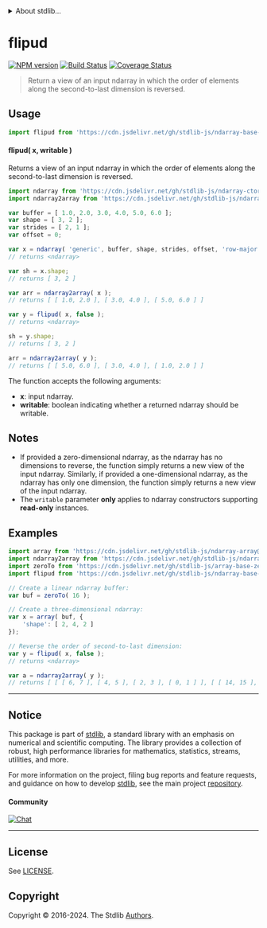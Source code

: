 <!--

@license Apache-2.0

Copyright (c) 2023 The Stdlib Authors.

Licensed under the Apache License, Version 2.0 (the "License");
you may not use this file except in compliance with the License.
You may obtain a copy of the License at

   http://www.apache.org/licenses/LICENSE-2.0

Unless required by applicable law or agreed to in writing, software
distributed under the License is distributed on an "AS IS" BASIS,
WITHOUT WARRANTIES OR CONDITIONS OF ANY KIND, either express or implied.
See the License for the specific language governing permissions and
limitations under the License.

-->


<details>
  <summary>
    About stdlib...
  </summary>
  <p>We believe in a future in which the web is a preferred environment for numerical computation. To help realize this future, we've built stdlib. stdlib is a standard library, with an emphasis on numerical and scientific computation, written in JavaScript (and C) for execution in browsers and in Node.js.</p>
  <p>The library is fully decomposable, being architected in such a way that you can swap out and mix and match APIs and functionality to cater to your exact preferences and use cases.</p>
  <p>When you use stdlib, you can be absolutely certain that you are using the most thorough, rigorous, well-written, studied, documented, tested, measured, and high-quality code out there.</p>
  <p>To join us in bringing numerical computing to the web, get started by checking us out on <a href="https://github.com/stdlib-js/stdlib">GitHub</a>, and please consider <a href="https://opencollective.com/stdlib">financially supporting stdlib</a>. We greatly appreciate your continued support!</p>
</details>

# flipud

[![NPM version][npm-image]][npm-url] [![Build Status][test-image]][test-url] [![Coverage Status][coverage-image]][coverage-url] <!-- [![dependencies][dependencies-image]][dependencies-url] -->

> Return a view of an input ndarray in which the order of elements along the second-to-last dimension is reversed.

<!-- Section to include introductory text. Make sure to keep an empty line after the intro `section` element and another before the `/section` close. -->

<section class="intro">

</section>

<!-- /.intro -->

<!-- Package usage documentation. -->



<section class="usage">

## Usage

```javascript
import flipud from 'https://cdn.jsdelivr.net/gh/stdlib-js/ndarray-base-flipud@deno/mod.js';
```

#### flipud( x, writable )

Returns a view of an input ndarray in which the order of elements along the second-to-last dimension is reversed.

```javascript
import ndarray from 'https://cdn.jsdelivr.net/gh/stdlib-js/ndarray-ctor@deno/mod.js';
import ndarray2array from 'https://cdn.jsdelivr.net/gh/stdlib-js/ndarray-to-array@deno/mod.js';

var buffer = [ 1.0, 2.0, 3.0, 4.0, 5.0, 6.0 ];
var shape = [ 3, 2 ];
var strides = [ 2, 1 ];
var offset = 0;

var x = ndarray( 'generic', buffer, shape, strides, offset, 'row-major' );
// returns <ndarray>

var sh = x.shape;
// returns [ 3, 2 ]

var arr = ndarray2array( x );
// returns [ [ 1.0, 2.0 ], [ 3.0, 4.0 ], [ 5.0, 6.0 ] ]

var y = flipud( x, false );
// returns <ndarray>

sh = y.shape;
// returns [ 3, 2 ]

arr = ndarray2array( y );
// returns [ [ 5.0, 6.0 ], [ 3.0, 4.0 ], [ 1.0, 2.0 ] ]
```

The function accepts the following arguments:

-   **x**: input ndarray.
-   **writable**: boolean indicating whether a returned ndarray should be writable.

</section>

<!-- /.usage -->

<!-- Package usage notes. Make sure to keep an empty line after the `section` element and another before the `/section` close. -->

<section class="notes">

## Notes

-   If provided a zero-dimensional ndarray, as the ndarray has no dimensions to reverse, the function simply returns a new view of the input ndarray. Similarly, if provided a one-dimensional ndarray, as the ndarray has only one dimension, the function simply returns a new view of the input ndarray.
-   The `writable` parameter **only** applies to ndarray constructors supporting **read-only** instances.

</section>

<!-- /.notes -->

<!-- Package usage examples. -->

<section class="examples">

## Examples

<!-- eslint no-undef: "error" -->

```javascript
import array from 'https://cdn.jsdelivr.net/gh/stdlib-js/ndarray-array@deno/mod.js';
import ndarray2array from 'https://cdn.jsdelivr.net/gh/stdlib-js/ndarray-to-array@deno/mod.js';
import zeroTo from 'https://cdn.jsdelivr.net/gh/stdlib-js/array-base-zero-to@deno/mod.js';
import flipud from 'https://cdn.jsdelivr.net/gh/stdlib-js/ndarray-base-flipud@deno/mod.js';

// Create a linear ndarray buffer:
var buf = zeroTo( 16 );

// Create a three-dimensional ndarray:
var x = array( buf, {
    'shape': [ 2, 4, 2 ]
});

// Reverse the order of second-to-last dimension:
var y = flipud( x, false );
// returns <ndarray>

var a = ndarray2array( y );
// returns [ [ [ 6, 7 ], [ 4, 5 ], [ 2, 3 ], [ 0, 1 ] ], [ [ 14, 15 ], [ 12, 13 ], [ 10, 11 ], [ 8, 9 ] ] ]
```

</section>

<!-- /.examples -->

<!-- Section to include cited references. If references are included, add a horizontal rule *before* the section. Make sure to keep an empty line after the `section` element and another before the `/section` close. -->

<section class="references">

</section>

<!-- /.references -->

<!-- Section for related `stdlib` packages. Do not manually edit this section, as it is automatically populated. -->

<section class="related">

</section>

<!-- /.related -->

<!-- Section for all links. Make sure to keep an empty line after the `section` element and another before the `/section` close. -->


<section class="main-repo" >

* * *

## Notice

This package is part of [stdlib][stdlib], a standard library with an emphasis on numerical and scientific computing. The library provides a collection of robust, high performance libraries for mathematics, statistics, streams, utilities, and more.

For more information on the project, filing bug reports and feature requests, and guidance on how to develop [stdlib][stdlib], see the main project [repository][stdlib].

#### Community

[![Chat][chat-image]][chat-url]

---

## License

See [LICENSE][stdlib-license].


## Copyright

Copyright &copy; 2016-2024. The Stdlib [Authors][stdlib-authors].

</section>

<!-- /.stdlib -->

<!-- Section for all links. Make sure to keep an empty line after the `section` element and another before the `/section` close. -->

<section class="links">

[npm-image]: http://img.shields.io/npm/v/@stdlib/ndarray-base-flipud.svg
[npm-url]: https://npmjs.org/package/@stdlib/ndarray-base-flipud

[test-image]: https://github.com/stdlib-js/ndarray-base-flipud/actions/workflows/test.yml/badge.svg?branch=v0.2.0
[test-url]: https://github.com/stdlib-js/ndarray-base-flipud/actions/workflows/test.yml?query=branch:v0.2.0

[coverage-image]: https://img.shields.io/codecov/c/github/stdlib-js/ndarray-base-flipud/main.svg
[coverage-url]: https://codecov.io/github/stdlib-js/ndarray-base-flipud?branch=main

<!--

[dependencies-image]: https://img.shields.io/david/stdlib-js/ndarray-base-flipud.svg
[dependencies-url]: https://david-dm.org/stdlib-js/ndarray-base-flipud/main

-->

[chat-image]: https://img.shields.io/gitter/room/stdlib-js/stdlib.svg
[chat-url]: https://app.gitter.im/#/room/#stdlib-js_stdlib:gitter.im

[stdlib]: https://github.com/stdlib-js/stdlib

[stdlib-authors]: https://github.com/stdlib-js/stdlib/graphs/contributors

[umd]: https://github.com/umdjs/umd
[es-module]: https://developer.mozilla.org/en-US/docs/Web/JavaScript/Guide/Modules

[deno-url]: https://github.com/stdlib-js/ndarray-base-flipud/tree/deno
[deno-readme]: https://github.com/stdlib-js/ndarray-base-flipud/blob/deno/README.md
[umd-url]: https://github.com/stdlib-js/ndarray-base-flipud/tree/umd
[umd-readme]: https://github.com/stdlib-js/ndarray-base-flipud/blob/umd/README.md
[esm-url]: https://github.com/stdlib-js/ndarray-base-flipud/tree/esm
[esm-readme]: https://github.com/stdlib-js/ndarray-base-flipud/blob/esm/README.md
[branches-url]: https://github.com/stdlib-js/ndarray-base-flipud/blob/main/branches.md

[stdlib-license]: https://raw.githubusercontent.com/stdlib-js/ndarray-base-flipud/main/LICENSE

</section>

<!-- /.links -->

